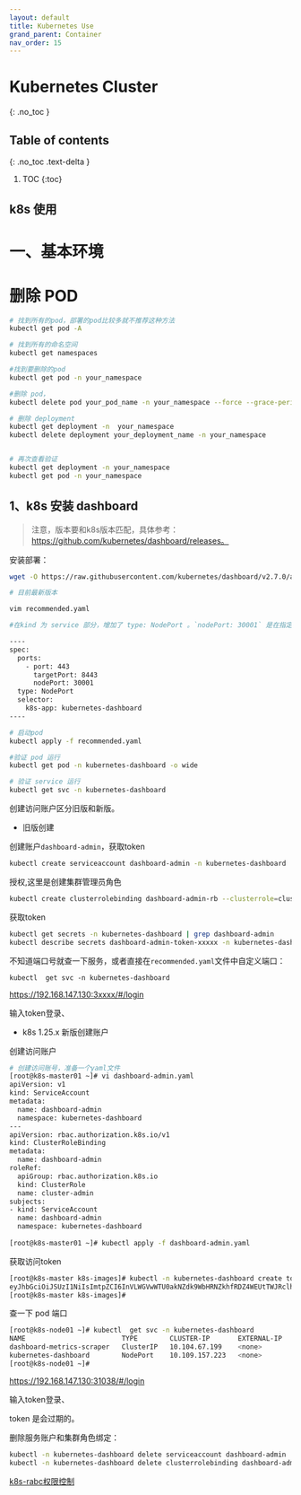 ```yaml
---
layout: default
title: Kubernetes Use
grand_parent: Container
nav_order: 15
---
```


# Kubernetes  Cluster
{: .no_toc }

## Table of contents
{: .no_toc .text-delta }

1. TOC
{:toc}


k8s 使用
--------------------------------------------


# 一、基本环境
 
 
# 删除 POD 

```bash
# 找到所有的pod，部署的pod比较多就不推荐这种方法
kubectl get pod -A

# 找到所有的命名空间
kubectl get namespaces

#找到要删除的pod
kubectl get pod -n your_namespace

#删除 pod，
kubectl delete pod your_pod_name -n your_namespace --force --grace-period=0

# 删除 deployment
kubectl get deployment -n  your_namespace
kubectl delete deployment your_deployment_name -n your_namespace


# 再次查看验证
kubectl get deployment -n your_namespace
kubectl get pod -n your_namespace
```

## 1、k8s 安装 dashboard

>注意，版本要和k8s版本匹配，具体参考：https://github.com/kubernetes/dashboard/releases。

安装部署：

```bash
wget -O https://raw.githubusercontent.com/kubernetes/dashboard/v2.7.0/aio/deploy/recommended.yaml

# 目前最新版本 

vim recommended.yaml

#在kind 为 service 部分，增加了 type: NodePort 。`nodePort: 30001` 是在指定pod容器端口，不指定就是随机端口,由于 NodePort 限制，默认限制端口范围只能为 30000-32767。

----
spec:
  ports:
    - port: 443
      targetPort: 8443
      nodePort: 30001
  type: NodePort
  selector:
    k8s-app: kubernetes-dashboard
----

# 启动pod
kubectl apply -f recommended.yaml

#验证 pod 运行
kubectl get pod -n kubernetes-dashboard -o wide

# 验证 service 运行
kubectl get svc -n kubernetes-dashboard
```

创建访问账户区分旧版和新版。

- 旧版创建

创建账户`dashboard-admin`，获取token

```bash
kubectl create serviceaccount dashboard-admin -n kubernetes-dashboard
```

授权,这里是创建集群管理员角色

```bash
kubectl create clusterrolebinding dashboard-admin-rb --clusterrole=cluster-admin --serviceaccount=kubernetes-dashboard:dashboard-admin
```

获取token

```bash
kubectl get secrets -n kubernetes-dashboard | grep dashboard-admin
kubectl describe secrets dashboard-admin-token-xxxxx -n kubernetes-dashboard
```

不知道端口号就查一下服务，或者直接在`recommended.yaml`文件中自定义端口：
```
kubectl  get svc -n kubernetes-dashboard
```

https://192.168.147.130:3xxxx/#/login

输入token登录、

- k8s 1.25.x 新版创建账户

创建访问账户

```bash
# 创建访问账号，准备一个yaml文件
[root@k8s-master01 ~]# vi dashboard-admin.yaml
apiVersion: v1
kind: ServiceAccount
metadata:
  name: dashboard-admin
  namespace: kubernetes-dashboard
---
apiVersion: rbac.authorization.k8s.io/v1
kind: ClusterRoleBinding
metadata:
  name: dashboard-admin
roleRef:
  apiGroup: rbac.authorization.k8s.io
  kind: ClusterRole
  name: cluster-admin
subjects:
- kind: ServiceAccount
  name: dashboard-admin
  namespace: kubernetes-dashboard
 
[root@k8s-master01 ~]# kubectl apply -f dashboard-admin.yaml
```
获取访问token

```bash
[root@k8s-master k8s-images]# kubectl -n kubernetes-dashboard create token dashboard-admin
eyJhbGciOiJSUzI1NiIsImtpZCI6InVLWGVwWTU0akNZdk9WbHRNZkhfRDZ4WEUtTWJRclhCVUw1Qk5KYV9JbE0ifQ.eyJhdWQiOlsiaHR0cHM6Ly9rdWJlcm5ldGVzLmRlZmF1bHQuc3ZjLmNsdXN0ZXIubG9jYWwiXSwiZXhwIjoxNjY4MjM5NTUxLCJpYXQiOjE2NjgyMzU5NTEsImlzcyI6Imh0dHBzOi8va3ViZXJuZXRlcy5kZWZhdWx0LnN2Yy5jbHVzdGVyLmxvY2FsIiwia3ViZXJuZXRlcy5pbyI6eyJuYW1lc3BhY2UiOiJrdWJlcm5ldGVzLWRhc2hib2FyZCIsInNlcnZpY2VhY2NvdW50Ijp7Im5hbWUiOiJkYXNoYm9hcmQtYWRtaW4iLCJ1aWQiOiI5ZWE3YTQxMi02NDViLTQwYTktOWEwMC1mYWFhZjBjZDlmNWUifX0sIm5iZiI6MTY2ODIzNTk1MSwic3ViIjoic3lzdGVtOnNlcnZpY2VhY2NvdW50Omt1YmVybmV0ZXMtZGFzaGJvYXJkOmRhc2hib2FyZC1hZG1pbiJ9.pRqwTb9pNcX4YxLIbxUZ2wzflY1EmwKb9PQngvad1HvDfZUnIWlSQhte5KnJpLdJ5WaGLj0TqEA-fknI7_Pj_ROCgIdTLn6tglQXNoD7nRbOpe_dfeO26sa92N0GK6P07RRXXgW5i0_GeWbHsjmhZKDXB8uW-Ru0j2dW_--lwx3ivEQKVG3MubpkW_HpGN-NQgt9aO4xdr3o2-G7HMKXYVwjDSf-G9GUPhoP6RcmI-3TH81g8NhfnSRNhO-s4mTmKxky3CcYs9byuXPVYKrHJqKt8A7W3mGnmXrvI-E4aW5ygfhYu6hb_rOShyaaur9tJtUMW-rTXCgHXFcdaI-lkg
[root@k8s-master k8s-images]# 
```

查一下 pod 端口
```bash
[root@k8s-node01 ~]# kubectl  get svc -n kubernetes-dashboard
NAME                        TYPE        CLUSTER-IP       EXTERNAL-IP   PORT(S)         AGE
dashboard-metrics-scraper   ClusterIP   10.104.67.199    <none>        8000/TCP        16h
kubernetes-dashboard        NodePort    10.109.157.223   <none>        443:31038/TCP   16h
[root@k8s-node01 ~]# 
```

https://192.168.147.130:31038/#/login

输入token登录、

token 是会过期的。


删除服务账户和集群角色绑定：

```bash
kubectl -n kubernetes-dashboard delete serviceaccount dashboard-admin
kubectl -n kubernetes-dashboard delete clusterrolebinding dashboard-admin
```  


[k8s-rabc权限控制](https://blog.csdn.net/BigData_Mining/article/details/88849696)


